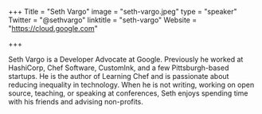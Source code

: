 +++
Title = "Seth Vargo"
image = "seth-vargo.jpeg"
type = "speaker"
Twitter = "@sethvargo"
linktitle = "seth-vargo"
Website = "https://cloud.google.com"

+++

Seth Vargo is a Developer Advocate at Google. Previously he worked at HashiCorp, Chef Software, CustomInk, and a few Pittsburgh-based startups. He is the author of Learning Chef and is passionate about reducing inequality in technology. When he is not writing, working on open source, teaching, or speaking at conferences, Seth enjoys spending time with his friends and advising non-profits.
